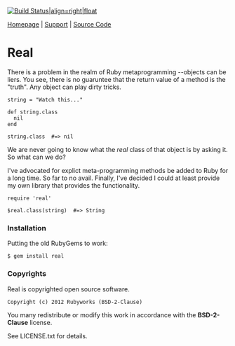 [![Build Status|align=right|float](https://secure.travis-ci.org/rubyworks/bang.png)](http://travis-ci.org/rubyworks/real)

[Homepage](http://rubyworks.github.com/real) |
[Support](http://github.com/rubyworks/real/issues) |
[Source Code](http://github.com/rubyworks/real)


# Real

There is a problem in the realm of Ruby metaprogramming --objects
can be liers. You see, there is no guaruntee that the return value of 
a method is the "truth". Any object can play dirty tricks.

    string = "Watch this..."

    def string.class
      nil
    end

    string.class  #=> nil

We are never going to know what the *real* class of that object is
by asking it. So what can we do?

I've advocated for explict meta-programming methods be added to Ruby
for a long time. So far to no avail. Finally, I've decided I could 
at least provide my own library that provides the functionality.


    require 'real'

    $real.class(string)  #=> String


### Installation

Putting the old RubyGems to work:

    $ gem install real


### Copyrights

Real is copyrighted open source software.

    Copyright (c) 2012 Rubyworks (BSD-2-Clause)

You many redistribute or modify this work in accordance with the **BSD-2-Clause** license.

See LICENSE.txt for details.
